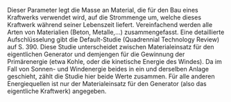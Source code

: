 Dieser Parameter legt die Masse an Material, die für den Bau eines Kraftwerks verwendet wird, auf die Strommenge um, welche dieses Kraftwerk während seiner Lebenszeit liefert. Vereinfachend werden alle Arten von Materialien (Beton, Metalle,…) zusammengefasst. Eine detaillierte Aufschlüsselung gibt die Default-Studie (Quadrennial Technology Review) auf S. 390. Diese Studie unterscheidet zwischen Materialeinsatz für den eigentlichen Generator und demjengen für die Gewinnung der Primärenergie (etwa Kohle, oder die kinetische Energie des Windes). Da im Fall von Sonnen- und Windenergie beides in ein und derselben Anlage geschieht, zählt die Studie hier beide Werte zusammen. Für alle anderen Energiequellen ist nur der Materialeinsatz für den Generator (also das eigentliche Kraftwerk) angegeben.
